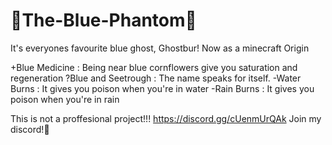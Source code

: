 # 💙The-Blue-Phantom💙
It's everyones favourite blue ghost, Ghostbur! Now as a minecraft Origin

+Blue Medicine : Being near blue cornflowers give you saturation and regeneration
?Blue and Seetrough : The name speaks for itself.
-Water Burns : It gives you poison when you're in water
-Rain  Burns : It gives you poison when you're in rain

This is not a proffesional project!!!
https://discord.gg/cUenmUrQAk Join my discord!💙
